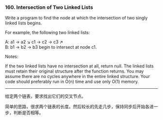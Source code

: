 ### 160. Intersection of Two Linked Lists

Write a program to find the node at which the intersection of two singly linked lists begins.


For example, the following two linked lists:

A:          a1 → a2
                   ↘
                     c1 → c2 → c3
                   ↗            
B:     b1 → b2 → b3
begin to intersect at node c1.


Notes:

If the two linked lists have no intersection at all, return null.
The linked lists must retain their original structure after the function returns.
You may assume there are no cycles anywhere in the entire linked structure.
Your code should preferably run in O(n) time and use only O(1) memory.

* * *

给定两个链表，要求找出它们的交叉节点。   

简单的思路，很求两个链表的长度。然后较长的先走几步，保持同步后开始各进一步，判断是否相等。   


